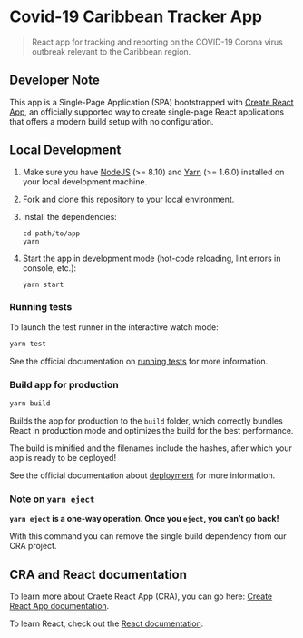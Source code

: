 # Covid-19 Caribbean Tracker App

> React app for tracking and reporting on the COVID-19 Corona virus outbreak relevant to the Caribbean region.

## Developer Note

This app is a Single-Page Application (SPA) bootstrapped with [Create React App](https://github.com/facebook/create-react-app), an officially supported way to create single-page React applications that offers a modern build setup with no configuration.

## Local Development

1. Make sure you have [NodeJS](https://nodejs.org) (>= 8.10) and [Yarn](https://yarnpkg.com/en) (>= 1.6.0) installed on your local development machine.
2. Fork and clone this repository to your local environment.
3. Install the dependencies:

   ```
   cd path/to/app
   yarn
   ```

4. Start the app in development mode (hot-code reloading, lint errors in console, etc.):

   ```
   yarn start
   ```

### Running tests

To launch the test runner in the interactive watch mode:

```bash
yarn test
```

See the official documentation on [running tests](https://facebook.github.io/create-react-app/docs/running-tests) for more information.

### Build app for production

```bash
yarn build
```

Builds the app for production to the `build` folder, which correctly bundles React in production mode and optimizes the build for the best performance.

The build is minified and the filenames include the hashes, after which your app is ready to be deployed!

See the official documentation about [deployment](https://facebook.github.io/create-react-app/docs/deployment) for more information.

### Note on `yarn eject`

**`yarn eject` is a one-way operation. Once you `eject`, you can’t go back!**

With this command you can remove the single build dependency from our CRA project.

## CRA and React documentation

To learn more about Craete React App (CRA), you can go here: [Create React App documentation](https://facebook.github.io/create-react-app/docs/getting-started).

To learn React, check out the [React documentation](https://reactjs.org/).
